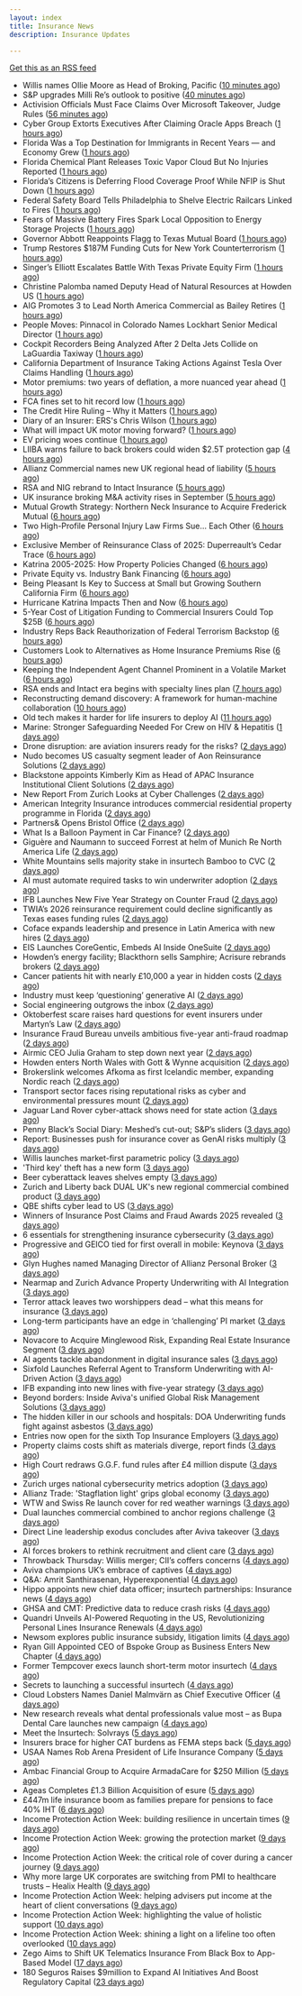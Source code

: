 ```yaml
---
layout: index
title: Insurance News
description: Insurance Updates

---
```


[Get this as an RSS feed](/insurance.rss)

<!-- news_marker starts -->
- Willis names Ollie Moore as Head of Broking, Pacific ([10 minutes ago](https://www.reinsurancene.ws/willis-names-ollie-moore-as-head-of-broking-pacific/))
- S&P upgrades Milli Re’s outlook to positive ([40 minutes ago](https://www.reinsurancene.ws/sp-upgrades-milli-res-outlook-to-positive/))
- Activision Officials Must Face Claims Over Microsoft Takeover, Judge Rules ([56 minutes ago](https://www.insurancejournal.com/news/national/2025/10/06/842555.htm))
- Cyber Group Extorts Executives After Claiming Oracle Apps Breach ([1 hours ago](https://www.insurancejournal.com/news/national/2025/10/06/842584.htm))
- Florida Was a Top Destination for Immigrants in Recent Years — and Economy Grew ([1 hours ago](https://www.insurancejournal.com/news/southeast/2025/10/06/842515.htm))
- Florida Chemical Plant Releases Toxic Vapor Cloud But No Injuries Reported ([1 hours ago](https://www.insurancejournal.com/news/southeast/2025/10/06/842571.htm))
- Florida’s Citizens is Deferring Flood Coverage Proof While NFIP is Shut Down ([1 hours ago](https://www.insurancejournal.com/news/southeast/2025/10/06/842576.htm))
- Federal Safety Board Tells Philadelphia to Shelve Electric Railcars Linked to Fires ([1 hours ago](https://www.insurancejournal.com/news/east/2025/10/06/842392.htm))
- Fears of Massive Battery Fires Spark Local Opposition to Energy Storage Projects ([1 hours ago](https://www.insurancejournal.com/news/national/2025/10/06/842596.htm))
- Governor Abbott Reappoints Flagg to Texas Mutual Board ([1 hours ago](https://www.insurancejournal.com/news/southcentral/2025/10/06/842405.htm))
- Trump Restores $187M Funding Cuts for New York Counterterrorism ([1 hours ago](https://www.insurancejournal.com/news/east/2025/10/06/842590.htm))
- Singer’s Elliott Escalates Battle With Texas Private Equity Firm ([1 hours ago](https://www.insurancejournal.com/news/southcentral/2025/10/06/842408.htm))
- Christine Palomba named Deputy Head of Natural Resources at Howden US ([1 hours ago](https://www.reinsurancene.ws/christine-palomba-named-deputy-head-of-natural-resources-at-howden-us/))
- AIG Promotes 3 to Lead North America Commercial as Bailey Retires ([1 hours ago](https://www.insurancejournal.com/news/national/2025/10/06/842552.htm))
- People Moves: Pinnacol in Colorado Names Lockhart Senior Medical Director ([1 hours ago](https://www.insurancejournal.com/news/west/2025/10/06/841312.htm))
- Cockpit Recorders Being Analyzed After 2 Delta Jets Collide on LaGuardia Taxiway ([1 hours ago](https://www.insurancejournal.com/news/east/2025/10/06/842593.htm))
- California Department of Insurance Taking Actions Against Tesla Over Claims Handling ([1 hours ago](https://www.insurancejournal.com/news/west/2025/10/06/842549.htm))
- Motor premiums: two years of deflation, a more nuanced year ahead ([1 hours ago](https://www.postonline.co.uk/personal/7959031/motor-premiums-two-years-of-deflation-a-more-nuanced-year-ahead))
- FCA fines set to hit record low ([1 hours ago](https://www.postonline.co.uk/regulation/7958086/fca-fines-set-to-hit-record-low))
- The Credit Hire Ruling – Why it Matters ([1 hours ago](https://www.postonline.co.uk/regulation/7958318/the-credit-hire-ruling-%E2%80%93-why-it-matters))
- Diary of an Insurer: ERS's Chris Wilson ([1 hours ago](https://www.postonline.co.uk/personal/7958859/diary-of-an-insurer-erss-chris-wilson))
- What will impact UK motor moving forward? ([1 hours ago](https://www.postonline.co.uk/personal/7959030/what-will-impact-uk-motor-moving-forward))
- EV pricing woes continue ([1 hours ago](https://www.postonline.co.uk/regulation/7958938/ev-pricing-woes-continue))
- LIIBA warns failure to back brokers could widen $2.5T protection gap ([4 hours ago](https://www.insurancebusinessmag.com/uk/news/breaking-news/liiba-warns-failure-to-back-brokers-could-widen-2-5t-protection-gap-551957.aspx))
- Allianz Commercial names new UK regional head of liability ([5 hours ago](https://www.insurancebusinessmag.com/uk/news/breaking-news/allianz-commercial-names-new-uk-regional-head-of-liability-551955.aspx))
- RSA and NIG rebrand to Intact Insurance ([5 hours ago](https://www.insurancebusinessmag.com/uk/news/breaking-news/rsa-and-nig-rebrand-to-intact-insurance-551954.aspx))
- UK insurance broking M&A activity rises in September ([5 hours ago](https://www.insurancebusinessmag.com/uk/news/mergers-acquisitions/uk-insurance-broking-manda-activity-rises-in-september-551953.aspx))
- Mutual Growth Strategy: Northern Neck Insurance to Acquire Frederick Mutual ([6 hours ago](https://www.insurancejournal.com/magazines/mag-features/2025/10/06/842449.htm))
- Two High-Profile Personal Injury Law Firms Sue… Each Other ([6 hours ago](https://www.insurancejournal.com/magazines/mag-features/2025/10/06/842448.htm))
- Exclusive Member of Reinsurance Class of 2025: Duperreault’s Cedar Trace ([6 hours ago](https://www.insurancejournal.com/magazines/mag-features/2025/10/06/842446.htm))
- Katrina 2005-2025: How Property Policies Changed ([6 hours ago](https://www.insurancejournal.com/magazines/mag-features/2025/10/06/842444.htm))
- Private Equity vs. Industry Bank Financing ([6 hours ago](https://www.insurancejournal.com/magazines/mag-features/2025/10/06/842443.htm))
- Being Pleasant Is Key to Success at Small but Growing Southern California Firm ([6 hours ago](https://www.insurancejournal.com/magazines/mag-features/2025/10/06/842442.htm))
- Hurricane Katrina Impacts Then and Now ([6 hours ago](https://www.insurancejournal.com/magazines/mag-features/2025/10/06/842441.htm))
- 5-Year Cost of Litigation Funding to Commercial Insurers Could Top $25B ([6 hours ago](https://www.insurancejournal.com/magazines/mag-features/2025/10/06/842440.htm))
- Industry Reps Back Reauthorization of Federal Terrorism Backstop ([6 hours ago](https://www.insurancejournal.com/magazines/mag-features/2025/10/06/842439.htm))
- Customers Look to Alternatives as Home Insurance Premiums Rise ([6 hours ago](https://www.insurancejournal.com/magazines/mag-features/2025/10/06/842438.htm))
- Keeping the Independent Agent Channel Prominent in a Volatile Market ([6 hours ago](https://www.insurancejournal.com/magazines/mag-features/2025/10/06/842437.htm))
- RSA ends and Intact era begins with specialty lines plan ([7 hours ago](https://www.postonline.co.uk/commercial/7959168/rsa-ends-and-intact-era-begins-with-specialty-lines-plan))
- Reconstructing demand discovery: A framework for human-machine collaboration ([10 hours ago](https://www.dig-in.com/opinion/reconstructing-demand-discovery))
- Old tech makes it harder for life insurers to deploy AI ([11 hours ago](https://www.dig-in.com/news/old-tech-makes-it-harder-for-life-insurers-to-deploy-ai))
- Marine: Stronger Safeguarding Needed For Crew on HIV & Hepatitis ([1 days ago](https://insurance-edge.net/2025/10/04/marine-stronger-safeguarding-needed-for-crew-on-hiv-hepatitis/))
- Drone disruption: are aviation insurers ready for the risks? ([2 days ago](https://www.insurancebusinessmag.com/uk/news/breaking-news/drone-disruption-are-aviation-insurers-ready-for-the-risks-551921.aspx))
- Nudo becomes US casualty segment leader of Aon Reinsurance Solutions ([2 days ago](https://www.reinsurancene.ws/nudo-becomes-us-casualty-segment-leader-of-aon-reinsurance-solutions/))
- Blackstone appoints Kimberly Kim as Head of APAC Insurance Institutional Client Solutions ([2 days ago](https://www.reinsurancene.ws/blackstone-appoints-kimberly-kim-as-head-of-apac-insurance-institutional-client-solutions/))
- New Report From Zurich Looks at Cyber Challenges ([2 days ago](https://insurance-edge.net/2025/10/03/new-report-from-zurich-looks-at-cyber-challenges/))
- American Integrity Insurance introduces commercial residential property programme in Florida ([2 days ago](https://www.reinsurancene.ws/american-integrity-insurance-introduces-commercial-residential-property-programme-in-florida/))
- Partners& Opens Bristol Office ([2 days ago](https://insurance-edge.net/2025/10/03/partners-opens-bristol-office/))
- What Is a Balloon Payment in Car Finance? ([2 days ago](https://insurance-edge.net/2025/10/03/what-is-a-balloon-payment-in-car-finance/))
- Giguère and Naumann to succeed Forrest at helm of Munich Re North America Life ([2 days ago](https://www.reinsurancene.ws/giguere-and-naumann-to-succeed-forrest-at-helm-of-munich-re-north-america-life/))
- White Mountains sells majority stake in insurtech Bamboo to CVC ([2 days ago](https://www.reinsurancene.ws/white-mountains-sells-majority-stake-in-insurtech-bamboo-to-cvc/))
- AI must automate required tasks to win underwriter adoption ([2 days ago](https://www.postonline.co.uk/technology/7959172/ai-must-automate-required-tasks-to-win-underwriter-adoption))
- IFB Launches New Five Year Strategy on Counter Fraud ([2 days ago](https://insurance-edge.net/2025/10/03/ifb-launches-new-five-year-strategy-on-counter-fraud/))
- TWIA’s 2026 reinsurance requirement could decline significantly as Texas eases funding rules ([2 days ago](https://www.reinsurancene.ws/twias-2026-reinsurance-requirement-could-decline-significantly-as-texas-eases-funding-rules/))
- Coface expands leadership and presence in Latin America with new hires ([2 days ago](https://www.reinsurancene.ws/coface-expands-leadership-and-presence-in-latin-america-with-new-hires/))
- EIS Launches CoreGentic, Embeds AI Inside OneSuite ([2 days ago](https://insurance-edge.net/2025/10/03/eis-launches-coregentic-embeds-ai-inside-onesuite/))
- Howden’s energy facility; Blackthorn sells Samphire; Acrisure rebrands brokers ([2 days ago](https://www.postonline.co.uk/news/7959167/howden%E2%80%99s-energy-facility-blackthorn-sells-samphire-acrisure-rebrands-brokers))
- Cancer patients hit with nearly £10,000 a year in hidden costs ([2 days ago](https://ifamagazine.com/cancer-patients-hit-with-nearly-10000-a-year-in-hidden-costs/))
- Industry must keep ‘questioning’ generative AI ([2 days ago](https://www.postonline.co.uk/news/7959165/industry-must-keep-%E2%80%98questioning%E2%80%99-generative-ai))
- Social engineering outgrows the inbox ([2 days ago](https://www.insurancebusinessmag.com/uk/news/cyber/social-engineering-outgrows-the-inbox-551287.aspx))
- Oktoberfest scare raises hard questions for event insurers under Martyn’s Law ([2 days ago](https://www.insurancebusinessmag.com/uk/news/breaking-news/oktoberfest-scare-raises-hard-questions-for-event-insurers-under-martyns-law-551876.aspx))
- Insurance Fraud Bureau unveils ambitious five-year anti-fraud roadmap ([2 days ago](https://www.insurancebusinessmag.com/uk/news/breaking-news/insurance-fraud-bureau-unveils-ambitious-fiveyear-antifraud-roadmap-551868.aspx))
- Airmic CEO Julia Graham to step down next year ([2 days ago](https://www.postonline.co.uk/risk-management/7959169/airmic-ceo-julia-graham-to-step-down-next-year))
- Howden enters North Wales with Gott & Wynne acquisition ([2 days ago](https://www.insurancebusinessmag.com/uk/news/mergers-acquisitions/howden-enters-north-wales-with-gott-and-wynne-acquisition-551866.aspx))
- Brokerslink welcomes Afkoma as first Icelandic member, expanding Nordic reach ([2 days ago](https://www.insurancebusinessmag.com/uk/news/breaking-news/brokerslink-welcomes-afkoma-as-first-icelandic-member-expanding-nordic-reach-551859.aspx))
- Transport sector faces rising reputational risks as cyber and environmental pressures mount ([2 days ago](https://www.insurancebusinessmag.com/uk/news/breaking-news/transport-sector-faces-rising-reputational-risks-as-cyber-and-environmental-pressures-mount-551842.aspx))
- Jaguar Land Rover cyber-attack shows need for state action ([3 days ago](https://www.postonline.co.uk/commercial/7959136/jaguar-land-rover-cyber-attack-shows-need-for-state-action))
- Penny Black’s Social Diary: Meshed’s cut-out; S&P’s sliders ([3 days ago](https://www.postonline.co.uk/people/7958967/penny-black%E2%80%99s-social-diary-meshed%E2%80%99s-cut-out-sp%E2%80%99s-sliders))
- Report: Businesses push for insurance cover as GenAI risks multiply ([3 days ago](https://www.insurancebusinessmag.com/uk/news/technology/report-businesses-push-for-insurance-cover-as-genai-risks-multiply-551820.aspx))
- Willis launches market-first parametric policy ([3 days ago](https://www.insurancebusinessmag.com/uk/news/catastrophe/willis-launches-marketfirst-parametric-policy-551819.aspx))
- 'Third key' theft has a new form ([3 days ago](https://www.insurancebusinessmag.com/uk/news/auto-motor/third-key-theft-has-a-new-form-551818.aspx))
- Beer cyberattack leaves shelves empty ([3 days ago](https://www.insurancebusinessmag.com/uk/news/cyber/beer-cyberattack-leaves-shelves-empty-551817.aspx))
- Zurich and Liberty back DUAL UK's new regional commercial combined product ([3 days ago](https://www.insurancebusinessmag.com/uk/news/breaking-news/zurich-and-liberty-back-dual-uks-new-regional-commercial-combined-product-551812.aspx))
- QBE shifts cyber lead to US ([3 days ago](https://www.insurancebusinessmag.com/uk/news/cyber/qbe-shifts-cyber-lead-to-us-551807.aspx))
- Winners of Insurance Post Claims and Fraud Awards 2025 revealed ([3 days ago](https://www.postonline.co.uk/claims/7959102/winners-of-insurance-post-claims-and-fraud-awards-2025-revealed))
- 6 essentials for strengthening insurance cybersecurity ([3 days ago](https://www.dig-in.com/opinion/6-essentials-for-strengthening-insurance-cybersecurity))
- Progressive and GEICO tied for first overall in mobile: Keynova ([3 days ago](https://www.dig-in.com/news/progressive-geico-tied-for-first-overall-in-mobile-keynova))
- Glyn Hughes named Managing Director of Allianz Personal Broker ([3 days ago](https://www.insurtechinsights.com/glyn-hughes-named-managing-director-of-allianz-personal-broker/))
- Nearmap and Zurich Advance Property Underwriting with AI Integration ([3 days ago](https://www.insurtechinsights.com/nearmap-and-zurich-advance-property-underwriting-with-ai-integration/))
- Terror attack leaves two worshippers dead – what this means for insurance ([3 days ago](https://www.insurancebusinessmag.com/uk/news/breaking-news/terror-attack-leaves-two-worshippers-dead--what-this-means-for-insurance-551771.aspx))
- Long-term participants have an edge in ‘challenging’ PI market ([3 days ago](https://www.postonline.co.uk/commercial/7959162/long-term-participants-have-an-edge-in-%E2%80%98challenging%E2%80%99-pi-market))
- Novacore to Acquire Minglewood Risk, Expanding Real Estate Insurance Segment ([3 days ago](https://www.insurtechinsights.com/novacore-to-acquire-minglewood-risk-expanding-real-estate-insurance-segment/))
- AI agents tackle abandonment in digital insurance sales ([3 days ago](https://www.postonline.co.uk/technology/7959134/ai-agents-tackle-abandonment-in-digital-insurance-sales))
- Sixfold Launches Referral Agent to Transform Underwriting with AI-Driven Action ([3 days ago](https://www.insurtechinsights.com/sixfold-launches-referral-agent-to-transform-underwriting-with-ai-driven-action/))
- IFB expanding into new lines with five-year strategy ([3 days ago](https://www.postonline.co.uk/news/7959109/ifb-to-delve-into-new-lines-with-new-five-year-strategy))
- Beyond borders: Inside Aviva's unified Global Risk Management Solutions ([3 days ago](https://www.insurancebusinessmag.com/uk/news/breaking-news/beyond-borders-inside-avivas-unified-global-risk-management-solutions-550526.aspx))
- The hidden killer in our schools and hospitals: DOA Underwriting funds fight against asbestos ([3 days ago](https://www.insurancebusinessmag.com/uk/news/non-profits/the-hidden-killer-in-our-schools-and-hospitals-doa-underwriting-funds-fight-against-asbestos-551730.aspx))
- Entries now open for the sixth Top Insurance Employers ([3 days ago](https://www.insurancebusinessmag.com/uk/news/breaking-news/entries-now-open-for-the-sixth-top-insurance-employers-551729.aspx))
- Property claims costs shift as materials diverge, report finds ([3 days ago](https://www.insurancebusinessmag.com/uk/news/property-insurance/property-claims-costs-shift-as-materials-diverge-report-finds-551728.aspx))
- High Court redraws G.G.F. fund rules after £4 million dispute ([3 days ago](https://www.insurancebusinessmag.com/uk/news/claims/high-court-redraws-g-g-f--fund-rules-after-4-million-dispute-551727.aspx))
- Zurich urges national cybersecurity metrics adoption ([3 days ago](https://www.insurancebusinessmag.com/uk/news/cyber/zurich-urges-national-cybersecurity-metrics-adoption-551721.aspx))
- Allianz Trade: 'Stagflation light' grips global economy ([3 days ago](https://www.insurancebusinessmag.com/uk/news/breaking-news/allianz-trade-stagflation-light-grips-global-economy-551716.aspx))
- WTW and Swiss Re launch cover for red weather warnings ([3 days ago](https://www.postonline.co.uk/commercial/7959161/wtw-and-swiss-re-launch-cover-for-red-weather-warnings))
- Dual launches commercial combined to anchor regions challenge ([3 days ago](https://www.postonline.co.uk/commercial/7959111/dual-launches-commercial-combined-to-anchor-regions-challenge))
- Direct Line leadership exodus concludes after Aviva takeover ([3 days ago](https://www.postonline.co.uk/news/7959157/direct-line-leadership-exodus-concludes-after-aviva-takeover))
- AI forces brokers to rethink recruitment and client care ([3 days ago](https://www.postonline.co.uk/broker/7959153/ai-forces-brokers-to-rethink-recruitment-and-client-care))
- Throwback Thursday: Willis merger; CII’s coffers concerns ([4 days ago](https://www.postonline.co.uk/people/7956770/throwback-thursday-willis-merger-cii%E2%80%99s-coffers-concerns))
- Aviva champions UK’s embrace of captives ([4 days ago](https://www.postonline.co.uk/commercial/7959147/aviva-champions-uk%E2%80%99s-embrace-of-captives))
- Q&A: Amrit Santhirasenan, Hyperexponential ([4 days ago](https://www.postonline.co.uk/technology/7958143/qa-amrit-santhirasenan-hyperexponential))
- Hippo appoints new chief data officer; insurtech partnerships: Insurance news ([4 days ago](https://www.dig-in.com/news/hippo-appoints-new-chief-data-officer-insurance-news))
- GHSA and CMT: Predictive data to reduce crash risks ([4 days ago](https://www.dig-in.com/news/ghsa-and-cmt-predictive-data-to-reduce-crash-risks))
- Quandri Unveils AI-Powered Requoting in the US, Revolutionizing Personal Lines Insurance Renewals ([4 days ago](https://www.insurtechinsights.com/quandri-unveils-ai-powered-requoting-in-the-us-revolutionizing-personal-lines-insurance-renewals/))
- Newsom explores public insurance subsidy, litigation limits ([4 days ago](https://www.dig-in.com/news/newsom-explores-public-insurance-subsidy-litigation-limits))
- Ryan Gill Appointed CEO of Bspoke Group as Business Enters New Chapter ([4 days ago](https://www.insurtechinsights.com/ryan-gill-appointed-ceo-of-bspoke-group-as-business-enters-new-chapter/))
- Former Tempcover execs launch short-term motor insurtech ([4 days ago](https://www.postonline.co.uk/personal/7959152/former-tempcover-execs-launch-short-term-motor-insurtech))
- Secrets to launching a successful insurtech ([4 days ago](https://www.dig-in.com/podcast/secrets-to-launching-a-successful-insurtech))
- Cloud Lobsters Names Daniel Malmvärn as Chief Executive Officer ([4 days ago](https://www.insurtechinsights.com/cloud-lobsters-names-daniel-malmvarn-as-chief-executive-officer/))
- New research reveals what dental professionals value most – as Bupa Dental Care launches new campaign ([4 days ago](https://ifamagazine.com/new-research-reveals-what-dental-professionals-value-most-as-bupa-dental-care-launches-new-campaign/))
- Meet the Insurtech: Solvrays ([5 days ago](https://www.dig-in.com/news/meet-the-insurtech-solvrays))
- Insurers brace for higher CAT burdens as FEMA steps back ([5 days ago](https://www.dig-in.com/opinion/insurers-brace-for-higher-cat-burdens-as-fema-steps-back))
- USAA Names Rob Arena President of Life Insurance Company ([5 days ago](https://www.insurtechinsights.com/usaa-names-rob-arena-president-of-life-insurance-company/))
- Ambac Financial Group to Acquire ArmadaCare for $250 Million ([5 days ago](https://www.insurtechinsights.com/ambac-financial-group-to-acquire-armadacare-for-250-million/))
- Ageas Completes £1.3 Billion Acquisition of esure ([5 days ago](https://www.insurtechinsights.com/ageas-completes-1-3-billion-acquisition-of-esure/))
- £447m life insurance boom as families prepare for pensions to face 40% IHT ([6 days ago](https://ifamagazine.com/447m-life-insurance-boom-as-families-prepare-for-pensions-to-face-40-iht/))
- Income Protection Action Week: building resilience in uncertain times ([9 days ago](https://ifamagazine.com/income-protection-action-week-building-resilience-in-uncertain-times/))
- Income Protection Action Week: growing the protection market ([9 days ago](https://ifamagazine.com/income-protection-action-week-growing-the-protection-market/))
- Income Protection Action Week: the critical role of cover during a cancer journey ([9 days ago](https://ifamagazine.com/income-protection-action-week-the-critical-role-of-cover-during-a-cancer-journey/))
- Why more large UK corporates are switching from PMI to healthcare trusts – Healix Health ([9 days ago](https://ifamagazine.com/why-more-large-uk-corporates-are-switching-from-pmi-to-healthcare-trusts-healix-health/))
- Income Protection Action Week: helping advisers put income at the heart of client conversations ([9 days ago](https://ifamagazine.com/income-protection-action-week-helping-advisers-put-income-at-the-heart-of-client-conversations/))
- Income Protection Action Week: highlighting the value of holistic support ([10 days ago](https://ifamagazine.com/income-protection-action-week-highlighting-the-value-of-holistic-support-as-day-four-draws-to-a-close/))
- Income Protection Action Week: shining a light on a lifeline too often overlooked ([10 days ago](https://ifamagazine.com/income-protection-action-week-shining-a-light-on-a-lifeline-too-often-overlooked/))
- Zego Aims to Shift UK Telematics Insurance From Black Box to App-Based Model ([17 days ago](https://thefintechtimes.com/zego-aims-to-shift-uk-telematics-insurance-from-black-box-to-app-based-model/))
- 180 Seguros Raises $9million to Expand AI Initiatives And Boost Regulatory Capital ([23 days ago](https://thefintechtimes.com/180-seguros-raises-9m-to-expand-ai-initiatives-and-boost-regulatory-capital/))

<!-- news_marker ends -->